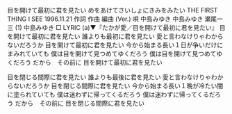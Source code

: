 目を開けて最初に君を見たい
めをあけてさいしょにきみをみたい
THE FIRST THING I SEE
1996.11.21
作詞  作曲  編曲 (Ver.)   唄
中島みゆき   中島みゆき   瀬尾一三 (1)
中島みゆき
□ LYRIC (a)▼『たかが愛／目を開けて最初に君を見たい』
目を開けて最初に君を見たい
誰よりも最初に君を見たい
愛と言わなけりゃわからないだろうか
目を開けて最初に君を見たい
今から始まる長い１日が争いだけにまみれていても
僕は目を開けて見つめてゆくだろう
僕は目を開けて見つめてゆくだろう
だから　その前に
目を開けて最初に君を見たい

目を閉じる間際に君を見たい
誰よりも最後に君を見たい
愛と言わなけりゃわからないだろうか
目を閉じる間際に君を見たい
今から始まる長い１晩が冷たい闇に塗られていても
僕は迷わずに帰ってくるだろう
僕は迷わずに帰ってくるだろう
だから　その前に
目を閉じる間際に君を見たい